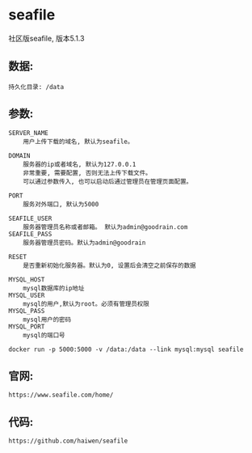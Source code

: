 # seafile
社区版seafile, 版本5.1.3

## 数据:
    持久化目录: /data

## 参数:
    SERVER_NAME
        用户上传下载的域名, 默认为seafile。
    
    DOMAIN
        服务器的ip或者域名, 默认为127.0.0.1
        非常重要, 需要配置, 否则无法上传下载文件。
        可以通过参数传入, 也可以启动后通过管理员在管理页面配置。
        
    PORT
        服务对外端口, 默认为5000
        
    SEAFILE_USER
        服务器管理员名称或者邮箱。 默认为admin@goodrain.com
    SEAFILE_PASS
        服务器管理员密码。默认为admin@goodrain
        
    RESET
        是否重新初始化服务器。默认为0, 设置后会清空之前保存的数据
        
    MYSQL_HOST
        mysql数据库的ip地址
    MYSQL_USER
        mysql的用户,默认为root。必须有管理员权限
    MYSQL_PASS
        mysql用户的密码
    MYSQL_PORT
        mysql的端口号

    docker run -p 5000:5000 -v /data:/data --link mysql:mysql seafile 

## 官网:
    https://www.seafile.com/home/

## 代码:
    https://github.com/haiwen/seafile

